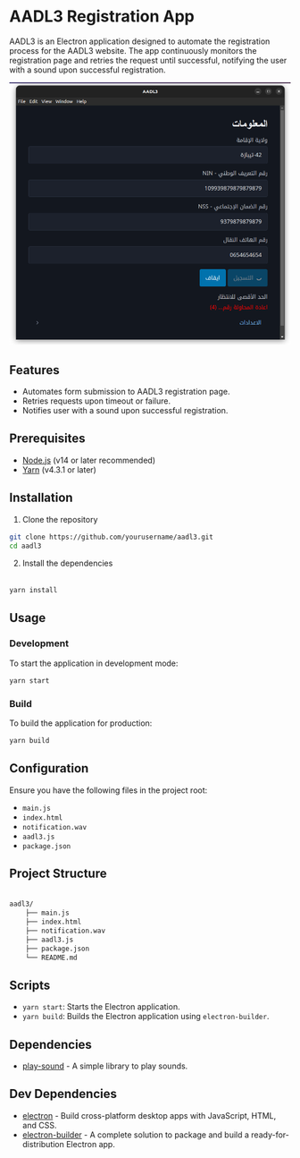 # AADL3 Registration App

AADL3 is an Electron application designed to automate the registration process for the AADL3 website. The app continuously monitors the registration page and retries the request until successful, notifying the user with a sound upon successful registration.

![](front.png)
## Features

- Automates form submission to AADL3 registration page.
- Retries requests upon timeout or failure.
- Notifies user with a sound upon successful registration.

## Prerequisites

- [Node.js](https://nodejs.org/) (v14 or later recommended)
- [Yarn](https://yarnpkg.com/) (v4.3.1 or later)

## Installation

1. Clone the repository
```bash
git clone https://github.com/yourusername/aadl3.git
cd aadl3
```

2. Install the dependencies
```bash

yarn install
```

## Usage

### Development

To start the application in development mode:

```bash
yarn start
```

### Build

To build the application for production:

```bash
yarn build
```


## Configuration

Ensure you have the following files in the project root:

- `main.js`
- `index.html`
- `notification.wav`
- `aadl3.js`
- `package.json`

## Project Structure

```

aadl3/
    ├── main.js
    ├── index.html
    ├── notification.wav
    ├── aadl3.js
    ├── package.json
    └── README.md

```

## Scripts

- `yarn start`: Starts the Electron application.
- `yarn build`: Builds the Electron application using `electron-builder`.

## Dependencies

- [play-sound](https://www.npmjs.com/package/play-sound) - A simple library to play sounds.

## Dev Dependencies

- [electron](https://www.electronjs.org/) - Build cross-platform desktop apps with JavaScript, HTML, and CSS.
- [electron-builder](https://www.electron.build/) - A complete solution to package and build a ready-for-distribution Electron app.


